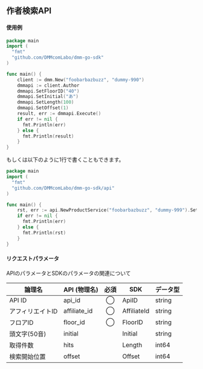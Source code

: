 ## 作者検索API
#### 使用例

```go
package main
import (  
  "fmt"  
  "github.com/DMMcomLabo/dmm-go-sdk"  
)  

func main() {
	client := dmm.New("foobarbazbuzz", "dummy-990")
	dmmapi := client.Author
	dmmapi.SetFloorID("40")
	dmmapi.SetInitial("あ")
	dmmapi.SetLength(100)
	dmmapi.SetOffset(1)
	result, err := dmmapi.Execute()
	if err != nil {
	  fmt.Println(err)
	} else {
	  fmt.Println(result)
	}
}
```

もしくは以下のように1行で書くこともできます。

```go
package main
import (
  "fmt"
  "github.com/DMMcomLabo/dmm-go-sdk/api"
)

func main() {
	rst, err := api.NewProductService("foobarbazbuzz", "dummy-999").SetFloorID("40").SetLength(1).Execute()
	if err != nil {
	  fmt.Println(err)
	} else {
	  fmt.Println(rst)
	}
}
```

#### リクエストパラメータ
APIのパラメータとSDKのパラメータの関連について

| 論理名 | API (物理名) | 必須 | SDK | データ型 |
|---|---|:---:|---|---|
| API ID | api_id | ◯ | ApiID | string |
| アフィリエイトID | affiliate_id | ◯ | AffiliateId | string |
| フロアID | floor_id | ◯ | FloorID | string |
| 頭文字(50音) | initial | | Initial | string |
| 取得件数 | hits | | Length | int64 |
| 検索開始位置 | offset | | Offset | int64 |